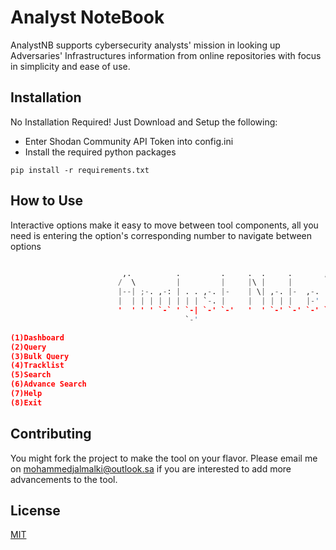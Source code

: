# Analyst NoteBook

AnalystNB supports cybersecurity analysts' mission in looking up Adversaries' Infrastructures information from online repositories with focus in simplicity and ease of use.

## Installation

No Installation Required! Just Download and Setup the following:
- Enter Shodan Community API Token into config.ini
- Install the required python packages

```python1
pip install -r requirements.txt
```

## How to Use

Interactive options make it easy to move between tool components, all you need is entering the option's corresponding number to navigate between options
```python

                         ,.          .         .     .  .     .       ,-.          ,
                        /  \         |         |     |\ |     |       |  )         |
                        |--| ;-. ,-: | . . ,-. |-    | \| ,-. |-  ,-. |-<  ,-. ,-. | ,
                        |  | | | | | | | | `-. |     |  | | | |   |-' |  ) | | | | |<
                        '  ' ' ' `-` ' `-| `-' `-'   '  ' `-' `-' `-' `-'  `-' `-' ' `
                                       `-'

(1)Dashboard
(2)Query
(3)Bulk Query
(4)Tracklist
(5)Search
(6)Advance Search
(7)Help
(8)Exit
```

## Contributing
You might fork the project to make the tool on your flavor. Please email me on mohammedjalmalki@outlook.sa if you are interested to add more advancements to the tool.


## License
[MIT](https://choosealicense.com/licenses/mit/)
